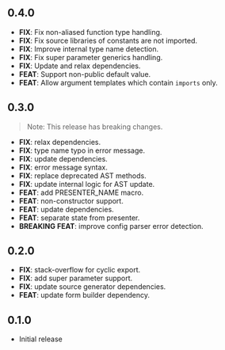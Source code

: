 ## 0.4.0

 - **FIX**: Fix non-aliased function type handling.
 - **FIX**: Fix source libraries of constants are not imported.
 - **FIX**: Improve internal type name detection.
 - **FIX**: Fix super parameter generics handling.
 - **FIX**: Update and relax dependencies.
 - **FEAT**: Support non-public default value.
 - **FEAT**: Allow argument templates which contain `imports` only.

## 0.3.0

> Note: This release has breaking changes.

 - **FIX**: relax dependencies.
 - **FIX**: type name typo in error message.
 - **FIX**: update dependencies.
 - **FIX**: error message syntax.
 - **FIX**: replace deprecated AST methods.
 - **FIX**: update internal logic for AST update.
 - **FEAT**: add PRESENTER_NAME macro.
 - **FEAT**: non-constructor support.
 - **FEAT**: update dependencies.
 - **FEAT**: separate state from presenter.
 - **BREAKING** **FEAT**: improve config parser error detection.

## 0.2.0

 - **FIX**: stack-overflow for cyclic export.
 - **FIX**: add super parameter support.
 - **FIX**: update source generator dependencies.
 - **FEAT**: update form builder dependency.

## 0.1.0

* Initial release
